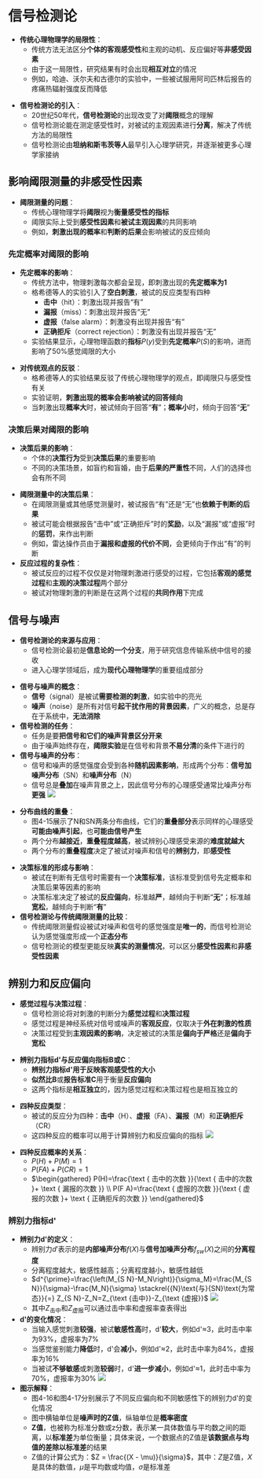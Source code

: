 # 信号检测论
*  **传统心理物理学的局限性**：
   - 传统方法无法区分**个体的客观感受性**和主观的动机、反应偏好等**非感受因素**
   - 由于这一局限性，研究结果有时会出现**相互对立**的情况
   - 例如，哈迪、沃尔夫和古德尔的实验中，一些被试服用阿司匹林后报告的疼痛热辐射强度反而降低
- **信号检测论的引入**：
   - 20世纪50年代，**信号检测论**的出现改变了对**阈限**概念的理解
   - 信号检测论能在测定感受性时，对被试的主观因素进行**分离**，解决了传统方法的局限性
   - 信号检测论由**坦纳和斯韦茨等人**最早引入心理学研究，并逐渐被更多心理学家接纳
## 影响阈限测量的非感受性因素
- **阈限测量的问题**：
   - 传统心理物理学将**阈限**视为**衡量感受性的指标**
   - 阈限实际上受到**感受性因素**和**被试主观因素**的共同影响
   - 例如，**刺激出现的概率**和**判断的后果**会影响被试的反应倾向
### 先定概率对阈限的影响
* **先定概率的影响**：
   - 传统方法中，物理刺激每次都会呈现，即刺激出现的**先定概率为1**
   - 格希德等人的实验引入了**空白刺激**，被试的反应类型有四种
     - **击中**（hit）：刺激出现并报告“有”
     - **漏报**（miss）：刺激出现并报告“无”
     - **虚报**（false alarm）：刺激没有出现并报告“有”
     - **正确拒斥**（correct rejection）：刺激没有出现并报告“无”
   - 实验结果显示，心理物理函数的**指标**$P(y)$受到**先定概率**$P(S)$的影响，进而影响了50%感觉阈限的大小
- **对传统观点的反驳**：
   - 格希德等人的实验结果反驳了传统心理物理学的观点，即阈限只与感受性有关
   - 实验证明，**刺激出现的概率会影响被试的回答倾向**
   - 当刺激出现**概率大**时，被试倾向于回答“**有**”；**概率小**时，倾向于回答“**无**”
### 决策后果对阈限的影响
* **决策后果的影响**：
   - 个体的**决策行为**受到**决策后果**的重要影响
   - 不同的决策场景，如盲约和盲婚，由于**后果的严重性**不同，人们的选择也会有所不同
- **阈限测量中的决策后果**：
   - 在阈限测量或其他感觉测量时，被试报告“有”还是“无”也**依赖于判断的后果**
   - 被试可能会根据报告“击中”或“正确拒斥”时的**奖励**，以及“漏报”或“虚报”时的**惩罚**，来作出判断
   - 例如，雷达操作员由于**漏报和虚报的代价不同**，会更倾向于作出“有”的判断
-  **反应过程的复杂性**：
   - 被试反应的过程不仅仅是对物理刺激进行感受的过程，它包括**客观的感觉过程**和**主观的决策过程**两个部分
   - 被试对物理刺激的判断是在这两个过程的**共同作用**下完成
## 信号与噪声
* **信号检测论的来源与应用**：
   - 信号检测论最初是**信息论的一个分支**，用于研究信息传输系统中信号的接收
   - 进入心理学领域后，成为**现代心理物理学**的重要组成部分
- **信号与噪声的概念**：
   - **信号**（signal）是被试**需要检测的刺激**，如实验中的亮光
   - **噪声**（noise）是所有对信号**起干扰作用的背景因素**，广义的概念，总是存在于系统中，**无法消除**
- **信号检测的任务**：
   - 任务是要**把信号和它们的噪声背景区分开来**
   - 由于噪声始终存在，**阈限实验**是在信号和背景**不易分清**的条件下进行的
-  **信号与噪声的分布**：
   - 信号和噪声的感觉强度会受到各种**随机因素影响**，形成两个分布：**信号加噪声分布**（SN）和**噪声分布**（N）
   - 信号总是**叠加**在噪声背景之上，因此信号分布的心理感受通常比噪声分布**更强**
![](images/2023-09-27-23-19-31.png)
*  **分布曲线的重叠**：
   - 图4-15展示了N和SN两条分布曲线，它们的**重叠部分**表示同样的心理感受**可能由噪声引起**，也**可能由信号产生**
   - 两个分布**越接近**，**重叠程度越高**，被试辨别心理感受来源的**难度就越大**
   - 两个分布的**重叠程度**决定了被试对噪声和信号的**辨别力**，即**感受性**
- **决策标准的形成与影响**：
   - 被试在判断有无信号时需要有一个**决策标准**，该标准受到信号先定概率和决策后果等因素的影响
   - 决策标准决定了被试的**反应偏向**，标准越**严**，越倾向于判断“**无**”；标准越**宽松**，越倾向于判断“**有**”
-  **信号检测论与传统阈限测量的比较**：
   - 传统阈限测量假设被试对噪声和信号的感觉强度是**唯一的**，而信号检测论认为感觉强度形成一个**正态分布**
   - 信号检测论的模型更能反映**真实的测量情况**，可以区分**感受性因素**和**非感受性因素**
## 辨别力和反应偏向
* **感觉过程与决策过程**：
   - 信号检测论将对刺激的判断分为**感觉过程**和**决策过程**
   - 感觉过程是神经系统对信号或噪声的**客观反应**，仅取决于**外在刺激的性质**
   - 决策过程受到**主观因素的影响**，决定被试的决策是**偏向于严格**还是**偏向于宽松**
- **辨别力指标d'与反应偏向指标B或C**：
   - **辨别力指标d'**用于反映**客观感受性的大小**
   - **似然比B**或**报告标准C**用于衡量**反应偏向**
   - 这两个指标是**相互独立**的，因为感觉过程和决策过程也是相互独立的
* **四种反应类型**：
   - 被试的反应分为四种：**击中**（H）、**虚报**（FA）、**漏报**（M）和**正确拒斥**（CR）
   - 这四种反应的概率可以用于计算辨别力和反应偏向的指标
![](images/2023-09-27-23-29-18.png)
- **四种反应概率的关系**：
   - $P(H) + P(M) = 1$
   - $P(FA) + P(CR) = 1$
   - $\begin{gathered}
      P(H)=\frac{\text { 击中的次数 }}{\text { 击中的次数 }+ \text { 漏报的次数 }} \\
      P(F A)=\frac{\text { 虚报的次数 }}{\text { 虚报的次数 }+ \text { 正确拒斥的次数 }}
      \end{gathered}$
### 辨别力指标d'
* **辨别力d'的定义**：
   - 辨别力$d'$表示的是**内部噪声分布**$f(X)$与**信号加噪声分布**$f_{sw}(X)$之间的**分离程度**
   - 分离程度越大，敏感性越高；分离程度越小，敏感性越低
   - $d^{\prime}=\frac{\left(M_{S N}-M_N\right)}{\sigma_M}=\frac{M_{S N}}{\sigma}-\frac{M_N}{\sigma} \stackrel{{N}\text{与}{SN}\text{为常态}}{=} Z_{S N}-Z_N=Z_{\text {击中}}-Z_{\text {虚报}}$
![](images/2023-09-27-23-46-11.png)
   - 其中$Z_{\text {击中}}$和$Z_{\text {虚报}}$可以通过击中率和虚报率查表得出
* **d'的变化情况**：
   - 当输入感觉刺激**较强**，被试**敏感性高**时，d'**较大**，例如d'≈3，此时击中率为93%，虚报率为7%
   - 当感觉鉴别能力**降低**时，d'会**减小**，例如d'≈2，此时击中率为84%，虚报率为16%
   - 当被试**不够敏感**或刺激**较弱**时，d'**进一步减小**，例如d'≈1，此时击中率为70%，虚报率为30%
![](images/2023-09-27-23-48-10.png)
* **图示解释**：
   - 图4-16和图4-17分别展示了不同反应偏向和不同敏感性下的辨别力d'的变化情况
   - 图中横轴单位是**噪声时的Z值**，纵轴单位是**概率密度**
   - **Z值**，也被称为标准分数或z分数，表示某一具体数值与平均数之间的距离，以**标准差**为单位衡量；具体来说，一个数据点的Z值是**该数据点与均值的差除以标准差**的结果
   - Z值的计算公式为：$Z = \frac{(X - \mu)}{\sigma}$，其中：$Z$是Z值，$X$是具体的数值，$\mu$是平均数或均值，$\sigma$是标准差